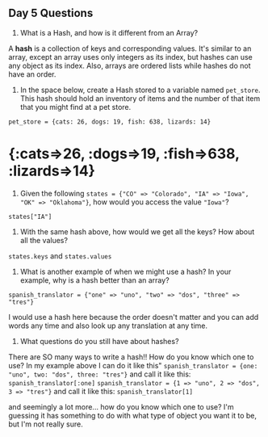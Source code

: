## Day 5 Questions

1. What is a Hash, and how is it different from an Array?

A **hash** is a collection of keys and corresponding values. It's similar to an array, except an array uses only integers as its index, but hashes can use any object as its index. Also, arrays are ordered lists while hashes do not have an order.

1. In the space below, create a Hash stored to a variable named `pet_store`.  This hash should hold an inventory of items and the number of that item that you might find at a pet store.

`pet_store = {cats: 26, dogs: 19, fish: 638, lizards: 14}`
  # {:cats=>26, :dogs=>19, :fish=>638, :lizards=>14}

1. Given the following `states = {"CO" => "Colorado", "IA" => "Iowa", "OK" => "Oklahoma"}`, how would you access the value `"Iowa"`?

`states["IA"]`

1. With the same hash above, how would we get all the keys?  How about all the values?

`states.keys` and `states.values`

1. What is another example of when we might use a hash?  In your example, why is a hash better than an array?

`spanish_translator = {"one" => "uno", "two" => "dos", "three" => "tres"}`

I would use a hash here because the order doesn't matter and you can add words any time and also look up any translation at any time.

1. What questions do you still have about hashes?

There are SO many ways to write a hash!! How do you know which one to use? In my example above I can do it like this"
  `spanish_translator = {one: "uno", two: "dos", three: "tres"}`
    and call it like this: `spanish_translator[:one]`
  `spanish_translator = {1 => "uno", 2 => "dos", 3 => "tres"}`
    and call it like this: `spanish_translator[1]`

and seemingly a lot more... how do you know which one to use? I'm guessing it has something to do with what type of object you want it to be, but I'm not really sure.

